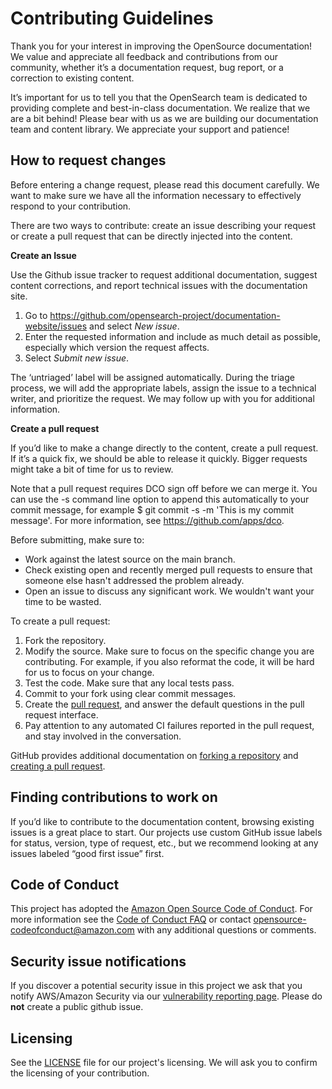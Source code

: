 # Contributing Guidelines

Thank you for your interest in improving the OpenSource documentation! We value and appreciate all feedback and contributions from our community, whether it’s a documentation request, bug report, or a correction to existing content. 

It’s important for us to tell you that the OpenSearch team is dedicated to providing complete and best-in-class documentation. We realize that we are a bit behind! Please bear with us as we are building our documentation team and content library.  We appreciate your support and patience! 


## How to request changes

Before entering a change request, please read this document carefully. We want to make sure we have all the information necessary to effectively respond to your contribution. 

There are two ways to contribute: create an issue describing your request or create a pull request that can be directly injected into the content.

**Create an Issue**

Use the Github issue tracker to request additional documentation, suggest content corrections, and report technical issues with the documentation site. 

1. Go to https://github.com/opensearch-project/documentation-website/issues and select *New issue*.
2. Enter the requested information and include as much detail as possible, especially which version the request affects.
3. Select *Submit new issue*. 


The ‘untriaged’ label will be assigned automatically. During the triage process, we will add the appropriate labels, assign the issue to a technical writer, and prioritize the request. We may follow up with you for additional information. 


**Create a pull request**

If you’d like to make a change directly to the content, create a pull request. If it’s a quick fix, we should be able to release it quickly. Bigger requests might take a bit of time for us to review. 

Note that a pull request requires DCO sign off before we can merge it. You can use the -s command line option to append this automatically to your commit message, for example $ git commit -s -m 'This is my commit message'. For more information, see https://github.com/apps/dco.

Before submitting, make sure to:

* Work against the latest source on the main branch.
* Check existing open and recently merged pull requests to ensure that someone else hasn't addressed the problem already.
* Open an issue to discuss any significant work. We wouldn't want your time to be wasted.

To create a pull request:

1. Fork the repository.
2. Modify the source. Make sure to focus on the specific change you are contributing. For example, if you also reformat the code, it will be hard for us to focus on your change.
3. Test the code. Make sure that any local tests pass.
4. Commit to your fork using clear commit messages.
5. Create the [pull request](https://github.com/opensearch-project/documentation-website/pulls), and answer the default questions in the pull request interface.
6. Pay attention to any automated CI failures reported in the pull request, and stay involved in the conversation.

GitHub provides additional documentation on [forking a repository](https://help.github.com/articles/fork-a-repo/) and [creating a pull request](https://help.github.com/articles/creating-a-pull-request/).


## Finding contributions to work on
If you’d like to contribute to the documentation content, browsing existing issues is a great place to start. Our projects use custom GitHub issue labels for status, version, type of request, etc., but we recommend looking at any issues labeled “good first issue” first. 


## Code of Conduct
This project has adopted the [Amazon Open Source Code of Conduct](https://aws.github.io/code-of-conduct).
For more information see the [Code of Conduct FAQ](https://aws.github.io/code-of-conduct-faq) or contact
opensource-codeofconduct@amazon.com with any additional questions or comments.


## Security issue notifications
If you discover a potential security issue in this project we ask that you notify AWS/Amazon Security via our [vulnerability reporting page](http://aws.amazon.com/security/vulnerability-reporting/). Please do **not** create a public github issue.


## Licensing

See the [LICENSE](LICENSE) file for our project's licensing. We will ask you to confirm the licensing of your contribution.
